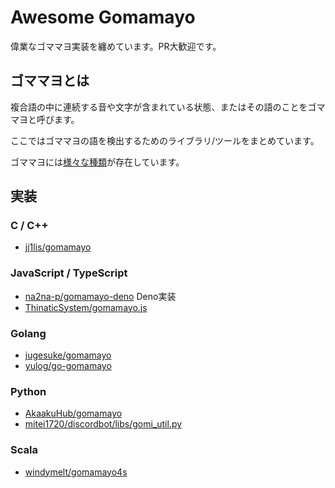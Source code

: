 # Awesome Gomamayo

偉業なゴママヨ実装を纏めています。PR大歓迎です。

## ゴママヨとは

複合語の中に連続する音や文字が含まれている状態、またはその語のことをゴママヨと呼びます。

ここではゴママヨの語を検出するためのライブラリ/ツールをまとめています。

ゴママヨには[様々な種類](https://3qua9la-notebook.hatenablog.com/entry/2021/04/10/220317)が存在しています。

## 実装

### C / C++

- [jj1lis/gomamayo](https://github.com/jj1lis/gomamayo)

### JavaScript / TypeScript

- [na2na-p/gomamayo-deno](https://github.com/na2na-p/gomamayo-deno) Deno実装
- [ThinaticSystem/gomamayo.js](https://github.com/ThinaticSystem/gomamayo.js)

### Golang

- [jugesuke/gomamayo](https://github.com/jugesuke/gomamayo)
- [yulog/go-gomamayo](https://github.com/yulog/go-gomamayo)

### Python

- [AkaakuHub/gomamayo](https://github.com/AkaakuHub/gomamayo)
- [mitei1720/discordbot/libs/gomi_util.py](https://github.com/mitei1720/discordbot/blob/6c957d489da6970b8264e049a79adefed7c9698d/libs/goma_util.py#L13)

### Scala

- [windymelt/gomamayo4s](https://github.com/windymelt/gomamayo4s)
